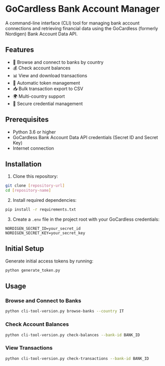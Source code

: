 # GoCardless Bank Account Manager

A command-line interface (CLI) tool for managing bank account connections and retrieving financial data using the GoCardless (formerly Nordigen) Bank Account Data API.

## Features

- 🏦 Browse and connect to banks by country
- 💰 Check account balances
- 📊 View and download transactions
- 🔄 Automatic token management
- 📥 Bulk transaction export to CSV
- 🌍 Multi-country support
- 🔐 Secure credential management

## Prerequisites

- Python 3.6 or higher
- GoCardless Bank Account Data API credentials (Secret ID and Secret Key)
- Internet connection

## Installation

1. Clone this repository:
```bash
git clone [repository-url]
cd [repository-name]
```

2. Install required dependencies:
```bash
pip install -r requirements.txt
```

3. Create a `.env` file in the project root with your GoCardless credentials:
```plaintext
NORDIGEN_SECRET_ID=your_secret_id
NORDIGEN_SECRET_KEY=your_secret_key
```

## Initial Setup

Generate initial access tokens by running:
```bash
python generate_token.py
```

## Usage

### Browse and Connect to Banks
```bash
python cli-tool-version.py browse-banks --country IT
```

### Check Account Balances
```bash
python cli-tool-version.py check-balances --bank-id BANK_ID
```

### View Transactions
```bash
python cli-tool-version.py check-transactions --bank-id BANK_ID
```
